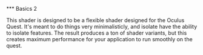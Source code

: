 *** Basics 2

This shader is designed to be a flexible shader designed for the Oculus Quest. It's meant to do things very minimalisticly, and isolate have the ability to isolate features. The result produces a ton of shader variants, but this creates maximum performance for your application to run smoothly on the quest.
